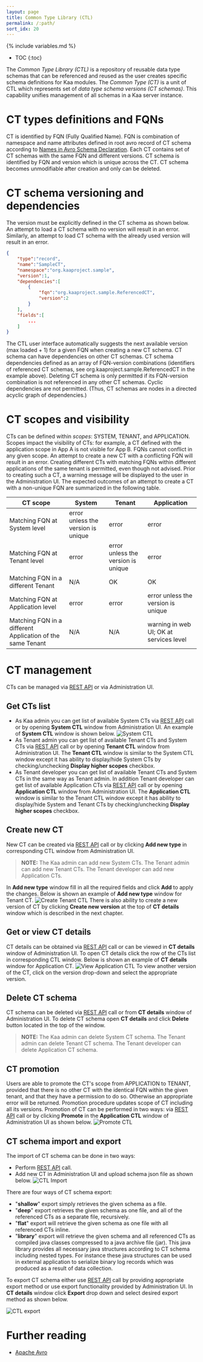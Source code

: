 ```yaml
---
layout: page
title: Common Type Library (CTL)
permalink: /:path/
sort_idx: 20
---
```

{% include variables.md %}

* TOC
{:toc}

The *Common Type Library (CTL)* is a repository of reusable data type schemas that can be referenced and reused as the user creates specific schema definitions for Kaa modules.
The *Common Type (CT)* is a unit of CTL which represents set of *data type schema versions (CT schemas)*.
This capability unifies management of all schemas in a Kaa server instance.

# CT types definitions and FQNs

CT is identified by FQN (Fully Qualified Name).
FQN is combination of namespace and name attributes defined in root avro record of CT schema according to [Names in Avro  Schema Declaration](http://avro.apache.org/docs/current/spec.html#names).
Each CT contains set of CT schemas with the same FQN and different versions.
CT schema is identified by FQN and version which is unique across the CT.
CT schema becomes unmodifiable after creation and only can be deleted.

# CT schema versioning and dependencies

The version must be explicitly defined in the CT schema as shown below. 
An attempt to load a CT schema with no version will result in an error. 
Similarly, an attempt to load CT schema with the already used version will result in an error. 

```json
{
    "type":"record",
    "name":"SampleCT",
    "namespace":"org.kaaproject.sample",
    "version":1,
    "dependencies":[
        {
            "fqn":"org.kaaproject.sample.ReferencedCT",
            "version":2
        }
    ],
    "fields":[
        ...
    ]
}
```

The CTL user interface automatically suggests the next available version (max loaded + 1) for a given FQN when creating a new CT schema.
CT schema can have dependencies on other CT schemas.
CT schema dependencies defined as an array of FQN-version combinations (identifiers of referenced CT schemas, see org.kaaproject.sample.ReferencedCT in the example above).
Deleting CT schema is only permitted if its FQN-version combination is not referenced in any other CT schemas.
Cyclic dependencies are not permitted.
(Thus, CT schemas are nodes in a directed acyclic graph of dependencies.)

# CT scopes and visibility

CTs can be defined within *scopes*: SYSTEM, TENANT, and APPLICATION.
Scopes impact the visibility of CTs: for example, a CT defined with the application scope in App A is not visible for App B.
FQNs cannot conflict in any given scope.
An attempt to create a new CT with a conflicting FQN will result in an error.
Creating different CTs with matching FQNs within different applications of the same tenant is permitted, even though not advised.
Prior to creating such a CT, a warning message will be displayed to the user in the Administration UI.
The expected outcomes of an attempt to create a CT with a non-unique FQN are summarized in the following table.


CT scope | System | Tenant | Application
--- | --- | --- | ---
Matching FQN at System level | error unless the version is unique | error | error
Matching FQN at Tenant level | error | error unless the version is unique | error
Matching FQN in a different Tenant | N/A | OK | OK
Matching FQN at Application level | error | error | error unless the version is unique
Matching FQN in a different Application of the same Tenant | N/A | N/A | warning in web UI; OK at services level

# CT management

CTs can be managed via [REST API]({{root_url}}Programming-guide/Server-REST-APIs/#/Common_Type_Library) or via Administration UI.

## Get CTs list

* As Kaa admin you can get list of available System CTs via [REST API]({{root_url}}Programming-guide/Server-REST-APIs/#!/Common_Type_Library/getSystemLevelCTLSchemas) call or by opening **System CTL** window from Administration UI.
An example of **System CTL** window is shown below.
![System CTL](attach/system_ctl.png)
* As Tenant admin you can get list of available Tenant CTs and System CTs via [REST API]({{root_url}}Programming-guide/Server-REST-APIs/#!/Common_Type_Library/getTenantLevelCTLSchemas) call or by opening **Tenant CTL** window from Administration UI.
The **Tenant CTL** window is similar to the System CTL window except it has ability to display/hide System CTs by checking/unchecking **Display higher scopes** checkbox.
* As Tenant developer you can get list of available Tenant CTs and System CTs in the same way as Tenant admin.
In addition Tenant developer can get list of available Application CTs via [REST API]({{root_url}}Programming-guide/Server-REST-APIs/#!/Common_Type_Library/getApplicationLevelCTLSchemasByAppToken) call or by opening **Application CTL** window from Administration UI. 
The **Application CTL** window is similar to the Tenant CTL window except it has ability to display/hide System and Tenant CTs by checking/unchecking **Display higher scopes** checkbox.

## Create new CT

New CT can be created via [REST API]({{root_url}}Programming-guide/Server-REST-APIs/#!/Common_Type_Library/saveCTLSchemaWithAppToken) call or by clicking **Add new type** in corresponding CTL window from Administration UI.

> **NOTE:** The Kaa admin can add new System CTs.
The Tenant admin can add new Tenant CTs.
The Tenant developer can add new Application CTs. 

In **Add new type** window fill in all the required fields and click **Add** to apply the changes.
Below is shown an example of **Add new type** window for Tenant CT.
![Create Tenant CTL](attach/create_tenant_ctl.png)
There is also ability to create a new version of CT by clicking **Create new version** at the top of **CT details** window which is described in the next chapter.

## Get or view CT details

CT details can be obtained via [REST API]({{root_url}}Programming-guide/Server-REST-APIs/#!/Common_Type_Library/getCTLSchemaById) call or can be viewed in **CT details** window of Administration UI.
To open CT details click the row of the CTs list in corresponding CTL window.
Below is shown an example of **CT details** window for Application CT.
![View Application CTL](attach/view_application_ctl.png)
To view another version of the CT, click on the version drop-down and select the appropriate version.

## Delete CT schema

CT schema can be deleted via [REST API]({{root_url}}Programming-guide/Server-REST-APIs/#!/Common_Type_Library/deleteCTLSchemaByFqnVersionTenantIdAndApplicationToken) call or from **CT details** window of Administration UI.
To delete CT schema open **CT details** and click **Delete** button located in the top of the window.

> **NOTE:** The Kaa admin can delete System CT schema.
The Tenant admin can delete Tenant CT schema.
The Tenant developer can delete Application CT schema. 

## CT promotion

Users are able to promote the CT's scope from APPLICATION to TENANT, provided that there is no other CT with the identical FQN within the given tenant, and that they have a permission to do so.
Otherwise an appropriate error will be returned.
Promotion procedure updates scope of CT including all its versions.
Promotion of CT can be performed in two ways: via [REST API]({{root_url}}Programming-guide/Server-REST-APIs/#!/Common_Type_Library/promoteScopeToTenant) call or by clicking **Promote** in the **Application CTL** window of Administration UI as shown below.
![Promote CTL](attach/application_ctl_promote.png)

## CT schema import and export

The import of CT schema can be done in two ways: 

* Perform [REST API]({{root_url}}Programming-guide/Server-REST-APIs/#!/Common_Type_Library/saveCTLSchemaWithAppToken) call. 
* Add new CT in Administration UI and upload schema json file as shown below.
![CTL Import](attach/ctl_import.png)

There are four ways of CT schema export:

* "**shallow**" export simply retrieves the given schema as a file.
* "**deep**" export retrieves the given schema as one file, and all of the referenced CTs as a separate file, recursively.
* "**flat**" export will retrieve the given schema as one file with all referenced CTs inline.
* "**library**" export will retrieve the given schema and all referenced CTs as compiled java classes compressed to a java archive file (jar).
This java library provides all necessary java structures according to CT schema including nested types. 
For instance these java structures can be used in external application to serialize binary log records which was produced as a result of data collection.   
   
To export CT schema either use [REST API]({{root_url}}Programming-guide/Server-REST-APIs/#!/Common_Type_Library/exportCTLSchemaByAppToken) call by providing appropriate export method or use export functionality provided by Administration UI.
In **CT details** window click **Export** drop down and select desired export method as shown below.

![CTL export](attach/ctl_export.png)

# Further reading
* [Apache Avro](http://avro.apache.org)

